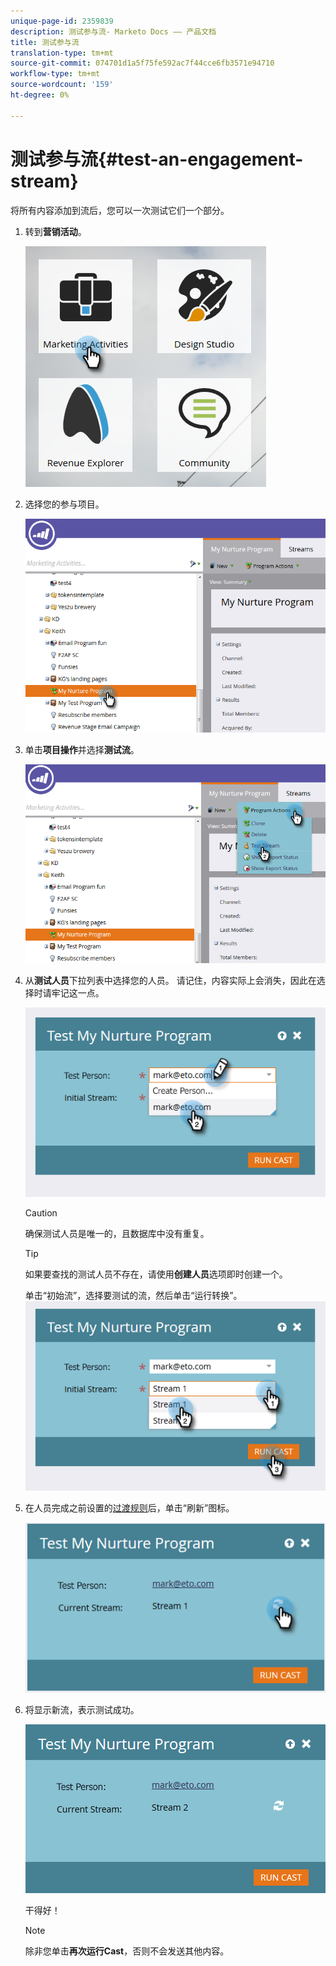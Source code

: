 ```yaml
---
unique-page-id: 2359839
description: 测试参与流- Marketo Docs —— 产品文档
title: 测试参与流
translation-type: tm+mt
source-git-commit: 074701d1a5f75fe592ac7f44cce6fb3571e94710
workflow-type: tm+mt
source-wordcount: '159'
ht-degree: 0%

---
```



# 测试参与流{#test-an-engagement-stream}

将所有内容添加到流后，您可以一次测试它们一个部分。

1. 转到&#x200B;**营销活动**。

   ![](assets/one.png)

1. 选择您的参与项目。

   ![](assets/two.png)

1. 单击&#x200B;**项目操作**&#x200B;并选择&#x200B;**测试流**。

   ![](assets/three.png)

1. 从&#x200B;**测试人员**&#x200B;下拉列表中选择您的人员。 请记住，内容实际上会消失，因此在选择时请牢记这一点。

   ![](assets/four-rubix.png)

   >[!CAUTION]
   >
   >确保测试人员是唯一的，且数据库中没有重复。

   >[!TIP]
   >
   >如果要查找的测试人员不存在，请使用&#x200B;**创建人员**&#x200B;选项即时创建一个。

   单击“初始流”，选择要测试的流，然后单击“运行转换”。
   ![](assets/five-rubiks.png)

1. 在人员完成之前设置的[过渡规则](/help/marketo/product-docs/email-marketing/drip-nurturing/engagement-program-streams/transition-people-between-engagement-streams.md)后，单击“刷新”图标。

   ![](assets/six-rubiks.png)

1. 将显示新流，表示测试成功。

   ![](assets/seven-rubiks.png)

   干得好！

   >[!NOTE]
   >
   >除非您单击&#x200B;**再次运行Cast**，否则不会发送其他内容。
